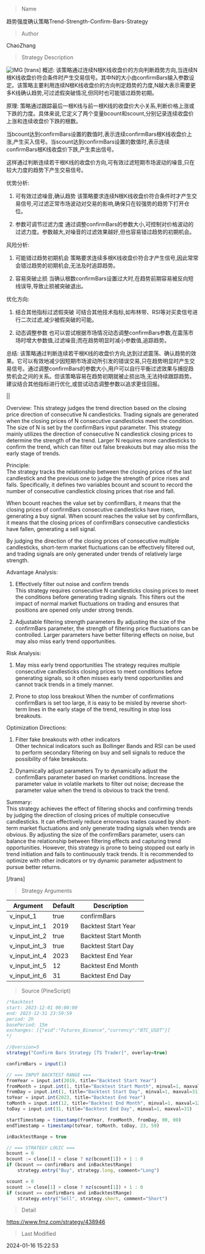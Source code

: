 
> Name

趋势强度确认策略Trend-Strength-Confirm-Bars-Strategy

> Author

ChaoZhang

> Strategy Description

![IMG](https://www.fmz.com/upload/asset/f71003009473fb8ebf.png)
[trans]
概述:
该策略通过连续N根K线收盘价的方向判断趋势方向,当连续N根K线收盘价符合条件时产生交易信号。其中N的大小由confirmBars输入参数设定。该策略主要利用连续N根K线收盘价的方向判定趋势的力度,N越大表示需要更多K线确认趋势,可过滤假突破情况,但同时也可能错过趋势初期。

原理:
策略通过跟踪最后一根K线与前一根K线的收盘价大小关系,判断价格上涨或下跌的力度。具体来说,它定义了两个变量bcount和scount,分别记录连续收盘价上涨和连续收盘价下跌的根数。

当bcount达到confirmBars设置的数值时,表示连续confirmBars根K线收盘价上涨,产生买入信号。当scount达到confirmBars设置的数值时,表示连续confirmBars根K线收盘价下跌,产生卖出信号。

这样通过判断连续若干根K线的收盘价方向,可有效过滤短期市场波动的噪音,只在较大力度的趋势下产生交易信号。

优势分析:
1. 可有效过滤噪音,确认趋势
该策略要求连续N根K线收盘价符合条件时才产生交易信号,可过滤正常市场波动对交易的影响,确保只在较强势的趋势下打开仓位。

2. 参数可调节过滤力度
通过调整confirmBars的参数大小,可控制对价格波动的过滤力度。参数越大,对噪音的过滤效果越好,但也容易错过趋势的初期机会。

风险分析:
1. 可能错过趋势初期机会 
策略要求连续多根K线收盘价符合才产生信号,因此常常会错过趋势的初期机会,无法及时追踪趋势。

2. 容易突破止损
当确认根数confirmBars设置过大时,在趋势前期容易被反向短线误导,导致止损被突破退出。

优化方向:
1. 结合其他指标过滤假突破
可结合其他技术指标,如布林带、RSI等对买卖信号进行二次过滤,减少被假突破的可能。

2. 动态调整参数
也可以尝试根据市场情况动态调整confirmBars参数,在震荡市场时增大参数值,过滤噪音;而在趋势明显时减小参数值,追踪趋势。

总结:
该策略通过判断连续若干根K线的收盘价方向,达到过滤震荡、确认趋势的效果。它可以有效地减少因短期市场波动所引发的错误交易,只在趋势明显时产生交易信号。通过调整confirmBars的参数大小,用户可以自行平衡过滤效果与捕捉趋势机会之间的关系。但该策略容易在趋势初期就被止损出场,无法持续跟踪趋势。建议结合其他指标进行优化,或尝试动态调整参数以追求更佳回报。

||

Overview:
This strategy judges the trend direction based on the closing price direction of consecutive N candlesticks. Trading signals are generated when the closing prices of N consecutive candlesticks meet the condition. The size of N is set by the confirmBars input parameter. This strategy mainly utilizes the direction of consecutive N candlestick closing prices to determine the strength of the trend. Larger N requires more candlesticks to confirm the trend, which can filter out false breakouts but may also miss the early stage of trends.

Principle:  
The strategy tracks the relationship between the closing prices of the last candlestick and the previous one to judge the strength of price rises and falls. Specifically, it defines two variables bcount and scount to record the number of consecutive candlestick closing prices that rise and fall.  

When bcount reaches the value set by confirmBars, it means that the closing prices of confirmBars consecutive candlesticks have risen, generating a buy signal. When scount reaches the value set by confirmBars, it means that the closing prices of confirmBars consecutive candlesticks have fallen, generating a sell signal.  

By judging the direction of the closing prices of consecutive multiple candlesticks, short-term market fluctuations can be effectively filtered out, and trading signals are only generated under trends of relatively large strength.

Advantage Analysis:
1. Effectively filter out noise and confirm trends  
This strategy requires consecutive N candlesticks closing prices to meet the conditions before generating trading signals. This filters out the impact of normal market fluctuations on trading and ensures that positions are opened only under strong trends.  

2. Adjustable filtering strength parameters
By adjusting the size of the confirmBars parameter, the strength of filtering price fluctuations can be controlled. Larger parameters have better filtering effects on noise, but may also miss early trend opportunities.

Risk Analysis:  
1. May miss early trend opportunities
The strategy requires multiple consecutive candlesticks closing prices to meet conditions before generating signals, so it often misses early trend opportunities and cannot track trends in a timely manner.  

2. Prone to stop loss breakout
When the number of confirmations confirmBars is set too large, it is easy to be misled by reverse short-term lines in the early stage of the trend, resulting in stop loss breakouts.

Optimization Directions:
1. Filter fake breakouts with other indicators  
Other technical indicators such as Bollinger Bands and RSI can be used to perform secondary filtering on buy and sell signals to reduce the possibility of fake breakouts.  

2. Dynamically adjust parameters
Try to dynamically adjust the confirmBars parameter based on market conditions. Increase the parameter value in volatile markets to filter out noise; decrease the parameter value when the trend is obvious to track the trend.

Summary:  
This strategy achieves the effect of filtering shocks and confirming trends by judging the direction of closing prices of multiple consecutive candlesticks. It can effectively reduce erroneous trades caused by short-term market fluctuations and only generate trading signals when trends are obvious. By adjusting the size of the confirmBars parameter, users can balance the relationship between filtering effects and capturing trend opportunities. However, this strategy is prone to being stopped out early in trend initiation and fails to continuously track trends. It is recommended to optimize with other indicators or try dynamic parameter adjustment to pursue better returns.

[/trans]

> Strategy Arguments



|Argument|Default|Description|
|----|----|----|
|v_input_1|true|confirmBars|
|v_input_int_1|2019|Backtest Start Year|
|v_input_int_2|true|Backtest Start Month|
|v_input_int_3|true|Backtest Start Day|
|v_input_int_4|2023|Backtest End Year|
|v_input_int_5|12|Backtest End Month|
|v_input_int_6|31|Backtest End Day|


> Source (PineScript)

``` javascript
/*backtest
start: 2023-12-01 00:00:00
end: 2023-12-31 23:59:59
period: 2h
basePeriod: 15m
exchanges: [{"eid":"Futures_Binance","currency":"BTC_USDT"}]
*/

//@version=5
strategy("Confirm Bars Strategy [TS Trader]", overlay=true)

confirmBars = input(1)

// === INPUT BACKTEST RANGE ===
fromYear = input.int(2019, title="Backtest Start Year")
fromMonth = input.int(1, title="Backtest Start Month", minval=1, maxval=12)
fromDay = input.int(1, title="Backtest Start Day", minval=1, maxval=31)
toYear = input.int(2023, title="Backtest End Year")
toMonth = input.int(12, title="Backtest End Month", minval=1, maxval=12)
toDay = input.int(31, title="Backtest End Day", minval=1, maxval=31)

startTimestamp = timestamp(fromYear, fromMonth, fromDay, 00, 00)
endTimestamp = timestamp(toYear, toMonth, toDay, 23, 59)

inBacktestRange = true

// === STRATEGY LOGIC ===
bcount = 0
bcount := close[1] < close ? nz(bcount[1]) + 1 : 0
if (bcount == confirmBars and inBacktestRange)
    strategy.entry("Buy", strategy.long, comment="Long")

scount = 0
scount := close[1] > close ? nz(scount[1]) + 1 : 0
if (scount == confirmBars and inBacktestRange)
    strategy.entry("Sell", strategy.short, comment="Short")
```

> Detail

https://www.fmz.com/strategy/438946

> Last Modified

2024-01-16 15:22:53
